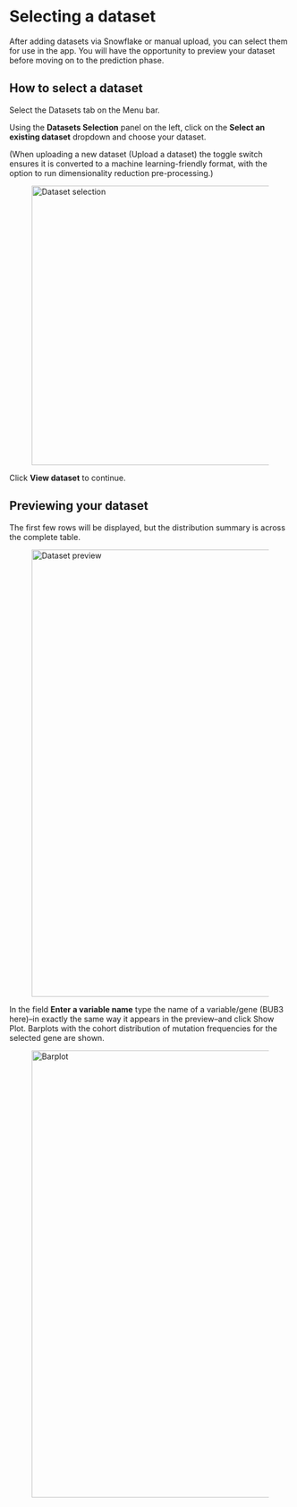 # Selecting a dataset

After adding datasets via Snowflake or manual upload, you can select them for use in the app. You will have the opportunity to preview your dataset before moving on to the prediction phase.

## How to select a dataset

Select the Datasets tab on the Menu bar.

Using the __Datasets Selection__ panel on the left, click on the __Select an existing dataset__ dropdown and choose your dataset. 

(When uploading a new dataset (Upload a dataset) the toggle switch ensures it is converted to a machine learning-friendly format, with the option to run dimensionality reduction pre-processing.)

<figure>
  <img src="../assets/dataset_selection.png" width="500" alt="Dataset selection"/>
</figure>

Click __View dataset__ to continue.

## Previewing your dataset 

The first few rows will be displayed, but the distribution summary is across the complete table.

<figure>
  <img src="../assets/data_preview.png" width="800" alt="Dataset preview"/>
</figure>

In the field __Enter a variable name__ type the name of a variable/gene (BUB3 here)–in exactly  the same way it appears in the preview–and click Show Plot. Barplots with the cohort distribution of mutation frequencies for the selected gene are shown.

<figure>
  <img src="../assets/barplot.png" width="800" alt="Barplot"/>
</figure>
